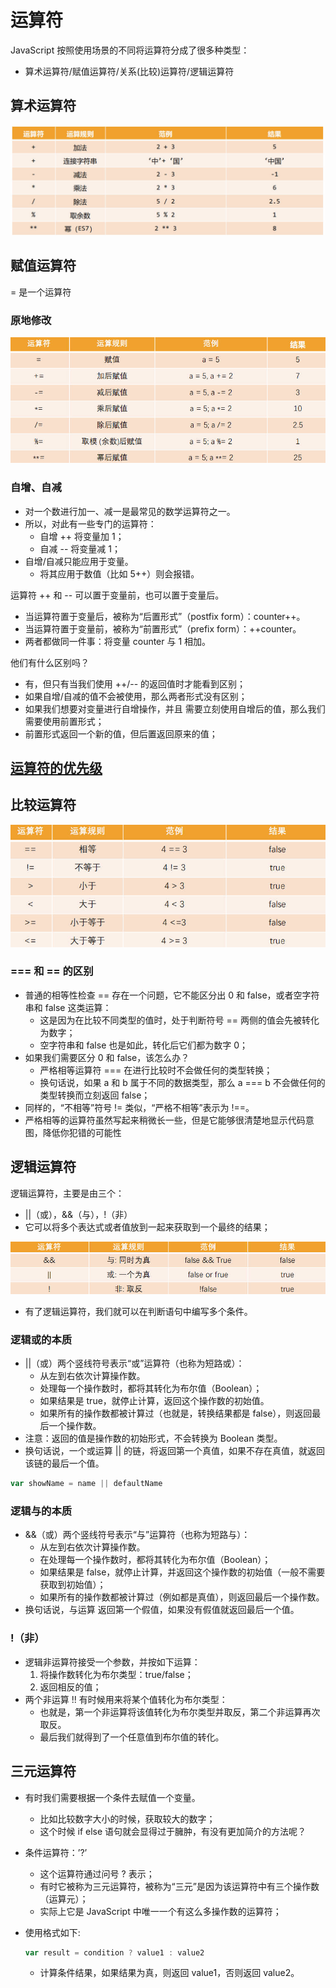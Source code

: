 # 运算符

JavaScript 按照使用场景的不同将运算符分成了很多种类型：

- 算术运算符/赋值运算符/关系(比较)运算符/逻辑运算符

## 算术运算符

![算术运算符](/img/web/javascript/js-base/运算符/算术运算符.jpg)

## 赋值运算符

= 是一个运算符

### 原地修改

![原地修改](/img/web/javascript/js-base/运算符/原地修改.jpg)

### 自增、自减

- 对一个数进行加一、减一是最常见的数学运算符之一。
- 所以，对此有一些专门的运算符：
  - 自增 ++ 将变量加 1；
  - 自减 -- 将变量减 1；
- 自增/自减只能应用于变量。
  - 将其应用于数值（比如 5++）则会报错。

运算符 ++ 和 -- 可以置于变量前，也可以置于变量后。

- 当运算符置于变量后，被称为“后置形式”（postfix form）：counter++。
- 当运算符置于变量前，被称为“前置形式”（prefix form）：++counter。
- 两者都做同一件事：将变量 counter 与 1 相加。

他们有什么区别吗？

- 有，但只有当我们使用 ++/-- 的返回值时才能看到区别；
- 如果自增/自减的值不会被使用，那么两者形式没有区别；
- 如果我们想要对变量进行自增操作，并且 需要立刻使用自增后的值，那么我们需要使用前置形式；
- 前置形式返回一个新的值，但后置返回原来的值；

## [运算符的优先级](https://developer.mozilla.org/zh-CN/docs/Web/JavaScript/Reference/Operators/Operator_Precedence#%E6%B1%87%E6%80%BB%E8%A1%A8)

## 比较运算符

![比较运算符](/img/web/javascript/js-base/运算符/比较运算符.jpg)

### === 和 == 的区别

- 普通的相等性检查 == 存在一个问题，它不能区分出 0 和 false，或者空字符串和 false 这类运算：
  - 这是因为在比较不同类型的值时，处于判断符号 == 两侧的值会先被转化为数字；
  - 空字符串和 false 也是如此，转化后它们都为数字 0；
- 如果我们需要区分 0 和 false，该怎么办？
  - 严格相等运算符 === 在进行比较时不会做任何的类型转换；
  - 换句话说，如果 a 和 b 属于不同的数据类型，那么 a === b 不会做任何的类型转换而立刻返回 false；
- 同样的，“不相等”符号 != 类似，“严格不相等”表示为 !==。
- 严格相等的运算符虽然写起来稍微长一些，但是它能够很清楚地显示代码意图，降低你犯错的可能性

## 逻辑运算符

逻辑运算符，主要是由三个：

- ||（或），&&（与），!（非）
- 它可以将多个表达式或者值放到一起来获取到一个最终的结果；

![逻辑运算符](/img/web/javascript/js-base/运算符/逻辑运算符.jpg)

- 有了逻辑运算符，我们就可以在判断语句中编写多个条件。

### 逻辑或的本质

- ||（或）两个竖线符号表示“或”运算符（也称为短路或）：
  - 从左到右依次计算操作数。
  - 处理每一个操作数时，都将其转化为布尔值（Boolean）；
  - 如果结果是 true，就停止计算，返回这个操作数的初始值。
  - 如果所有的操作数都被计算过（也就是，转换结果都是 false），则返回最后一个操作数。
- 注意：返回的值是操作数的初始形式，不会转换为 Boolean 类型。
- 换句话说，一个或运算 || 的链，将返回第一个真值，如果不存在真值，就返回该链的最后一个值。

```js
var showName = name || defaultName
```

### 逻辑与的本质

- &&（或）两个竖线符号表示“与”运算符（也称为短路与）：
  - 从左到右依次计算操作数。
  - 在处理每一个操作数时，都将其转化为布尔值（Boolean）；
  - 如果结果是 false，就停止计算，并返回这个操作数的初始值（一般不需要获取到初始值）；
  - 如果所有的操作数都被计算过（例如都是真值），则返回最后一个操作数。
- 换句话说，与运算 返回第一个假值，如果没有假值就返回最后一个值。

### !（非）

- 逻辑非运算符接受一个参数，并按如下运算：
  1. 将操作数转化为布尔类型：true/false；
  2. 返回相反的值；
- 两个非运算 !! 有时候用来将某个值转化为布尔类型：
  - 也就是，第一个非运算将该值转化为布尔类型并取反，第二个非运算再次取反。
  - 最后我们就得到了一个任意值到布尔值的转化。

## 三元运算符

- 有时我们需要根据一个条件去赋值一个变量。
  - 比如比较数字大小的时候，获取较大的数字；
  - 这个时候 if else 语句就会显得过于臃肿，有没有更加简介的方法呢？
- 条件运算符：’?’
  - 这个运算符通过问号 ? 表示；
  - 有时它被称为三元运算符，被称为“三元”是因为该运算符中有三个操作数（运算元）；
  - 实际上它是 JavaScript 中唯一一个有这么多操作数的运算符；
- 使用格式如下:

  ```js
  var result = condition ? value1 : value2
  ```

  - 计算条件结果，如果结果为真，则返回 value1，否则返回 value2。
